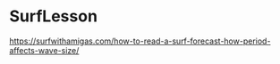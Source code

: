 # SurfLesson

<https://surfwithamigas.com/how-to-read-a-surf-forecast-how-period-affects-wave-size/>
